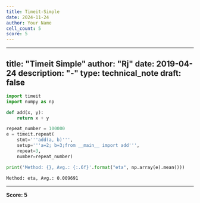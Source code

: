```yaml
---
title: Timeit-Simple
date: 2024-11-24
author: Your Name
cell_count: 5
score: 5
---
```


---
title: "Timeit Simple"
author: "Rj"
date: 2019-04-24
description: "-"
type: technical_note
draft: false
---

```python
import timeit
import numpy as np
```


```python
def add(x, y):
    return x + y
```


```python
repeat_number = 100000
e = timeit.repeat(
    stmt='''add(a, b)''', 
    setup='''a=2; b=3;from __main__ import add''', 
    repeat=3,
    number=repeat_number)
```


```python
print('Method: {}, Avg.: {:.6f}'.format("eta", np.array(e).mean()))
```

    Method: eta, Avg.: 0.009691



---
**Score: 5**